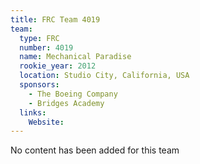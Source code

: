 ```yaml
---
title: FRC Team 4019
team:
  type: FRC
  number: 4019
  name: Mechanical Paradise
  rookie_year: 2012
  location: Studio City, California, USA
  sponsors:
    - The Boeing Company
    - Bridges Academy
  links:
    Website: 
---
```

No content has been added for this team